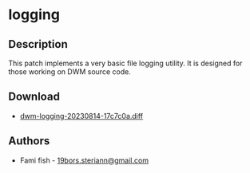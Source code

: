 logging
=======

Description
-----------
This patch implements a very basic file logging utility. It is designed for those
working on DWM source code.


Download
--------
* [dwm-logging-20230814-17c7c0a.diff](logging.diff)

Authors
-------
* Fami fish - <19bors.steriann@gmail.com>
